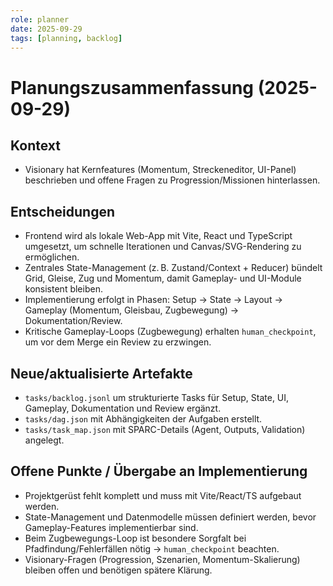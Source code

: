 ```yaml
---
role: planner
date: 2025-09-29
tags: [planning, backlog]
---
```


# Planungszusammenfassung (2025-09-29)

## Kontext
- Visionary hat Kernfeatures (Momentum, Streckeneditor, UI-Panel) beschrieben und offene Fragen zu Progression/Missionen hinterlassen.

## Entscheidungen
- Frontend wird als lokale Web-App mit Vite, React und TypeScript umgesetzt, um schnelle Iterationen und Canvas/SVG-Rendering zu ermöglichen.
- Zentrales State-Management (z. B. Zustand/Context + Reducer) bündelt Grid, Gleise, Zug und Momentum, damit Gameplay- und UI-Module konsistent bleiben.
- Implementierung erfolgt in Phasen: Setup → State → Layout → Gameplay (Momentum, Gleisbau, Zugbewegung) → Dokumentation/Review.
- Kritische Gameplay-Loops (Zugbewegung) erhalten `human_checkpoint`, um vor dem Merge ein Review zu erzwingen.

## Neue/aktualisierte Artefakte
- `tasks/backlog.jsonl` um strukturierte Tasks für Setup, State, UI, Gameplay, Dokumentation und Review ergänzt.
- `tasks/dag.json` mit Abhängigkeiten der Aufgaben erstellt.
- `tasks/task_map.json` mit SPARC-Details (Agent, Outputs, Validation) angelegt.

## Offene Punkte / Übergabe an Implementierung
- Projektgerüst fehlt komplett und muss mit Vite/React/TS aufgebaut werden.
- State-Management und Datenmodelle müssen definiert werden, bevor Gameplay-Features implementierbar sind.
- Beim Zugbewegungs-Loop ist besondere Sorgfalt bei Pfadfindung/Fehlerfällen nötig → `human_checkpoint` beachten.
- Visionary-Fragen (Progression, Szenarien, Momentum-Skalierung) bleiben offen und benötigen spätere Klärung.
